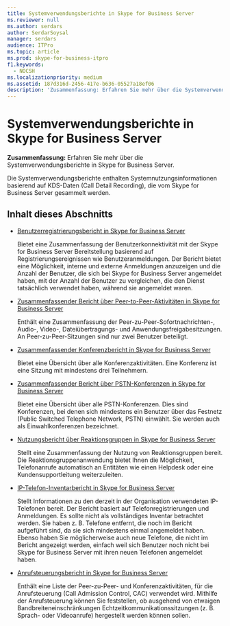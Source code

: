 ```yaml
---
title: Systemverwendungsberichte in Skype for Business Server
ms.reviewer: null
ms.author: serdars
author: SerdarSoysal
manager: serdars
audience: ITPro
ms.topic: article
ms.prod: skype-for-business-itpro
f1.keywords:
  - NOCSH
ms.localizationpriority: medium
ms.assetid: 187d316d-2456-417e-b636-05527a18ef06
description: 'Zusammenfassung: Erfahren Sie mehr über die Systemverwendungsberichte in Skype for Business Server.'
---
```


# <a name="system-usage-reports-in-skype-for-business-server"></a>Systemverwendungsberichte in Skype for Business Server
 
**Zusammenfassung:** Erfahren Sie mehr über die Systemverwendungsberichte in Skype for Business Server.
  
Die Systemverwendungsberichte enthalten Systemnutzungsinformationen basierend auf KDS-Daten (Call Detail Recording), die vom Skype for Business Server gesammelt werden.
  
## <a name="in-this-section"></a>Inhalt dieses Abschnitts

- [Benutzerregistrierungsbericht in Skype for Business Server](user-registration-report.md)
    
    Bietet eine Zusammenfassung der Benutzerkonnektivität mit der Skype for Business Server Bereitstellung basierend auf Registrierungsereignissen wie Benutzeranmeldungen. Der Bericht bietet eine Möglichkeit, interne und externe Anmeldungen anzuzeigen und die Anzahl der Benutzer, die sich bei Skype for Business Server angemeldet haben, mit der Anzahl der Benutzer zu vergleichen, die den Dienst tatsächlich verwendet haben, während sie angemeldet waren.
    
- [Zusammenfassender Bericht über Peer-to-Peer-Aktivitäten in Skype for Business Server](peer-to-peer-activity-summary-report.md)
    
    Enthält eine Zusammenfassung der Peer-zu-Peer-Sofortnachrichten-, Audio-, Video-, Dateiübertragungs- und Anwendungsfreigabesitzungen. An Peer-zu-Peer-Sitzungen sind nur zwei Benutzer beteiligt.
    
- [Zusammenfassender Konferenzbericht in Skype for Business Server](conference-summary-report.md)
    
    Bietet eine Übersicht über alle Konferenzaktivitäten. Eine Konferenz ist eine Sitzung mit mindestens drei Teilnehmern.
    
- [Zusammenfassender Bericht über PSTN-Konferenzen in Skype for Business Server](pstn-conference-summary-report.md)
    
    Bietet eine Übersicht über alle PSTN-Konferenzen. Dies sind Konferenzen, bei denen sich mindestens ein Benutzer über das Festnetz (Public Switched Telephone Network, PSTN) einwählt. Sie werden auch als Einwahlkonferenzen bezeichnet.
    
- [Nutzungsbericht über Reaktionsgruppen in Skype for Business Server](response-group-usage-report.md)
    
    Stellt eine Zusammenfassung der Nutzung von Reaktionsgruppen bereit. Die Reaktionsgruppenanwendung bietet Ihnen die Möglichkeit, Telefonanrufe automatisch an Entitäten wie einen Helpdesk oder eine Kundensupportleitung weiterzuleiten.
    
- [IP-Telefon-Inventarbericht in Skype for Business Server](ip-phone-inventory-report.md)
    
    Stellt Informationen zu den derzeit in der Organisation verwendeten IP-Telefonen bereit. Der Bericht basiert auf Telefonregistrierungen und Anmeldungen. Es sollte nicht als vollständiges Inventar betrachtet werden. Sie haben z. B. Telefone entfernt, die noch im Bericht aufgeführt sind, da sie sich mindestens einmal angemeldet haben. Ebenso haben Sie möglicherweise auch neue Telefone, die nicht im Bericht angezeigt werden, einfach weil sich Benutzer noch nicht bei Skype for Business Server mit ihren neuen Telefonen angemeldet haben.
    
- [Anrufsteuerungsbericht in Skype for Business Server](call-admission-control-report.md)
    
    Enthält eine Liste der Peer-zu-Peer- und Konferenzaktivitäten, für die Anrufsteuerung (Call Admission Control, CAC) verwendet wird. Mithilfe der Anrufsteuerung können Sie feststellen, ob ausgehend von etwaigen Bandbreiteneinschränkungen Echtzeitkommunikationssitzungen (z. B. Sprach- oder Videoanrufe) hergestellt werden können sollen.
    

